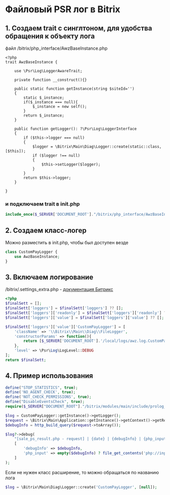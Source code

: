 # Файловый PSR лог в Bitrix
<!-- desc-start -->

## 1. Создаем trait с синглтоном, для удобства обращения к объекту лога

файл /bitrix/php_interface/AwzBaseInstance.php

```
<?php
trait AwzBaseInstance {

    use \Psr\Log\LoggerAwareTrait;

    private function __construct(){}

    public static function getInstance(string $siteId='')
    {
        static $_instance;
        if($_instance === null){
            $_instance = new self();
        }
        return $_instance;
    }

    public function getLogger(): ?\Psr\Log\LoggerInterface
    {
        if ($this->logger === null)
        {
            $logger = \Bitrix\Main\Diag\Logger::create(static::class, [$this]);
            if ($logger !== null)
            {
                $this->setLogger($logger);
            }
        }
        return $this->logger;
    }

}
```

### и подключаем trait в init.php

```php 
include_once($_SERVER['DOCUMENT_ROOT']."/bitrix/php_interface/AwzBaseInstance.php");
```

## 2. Cоздаем класс-логер

Можно разместить в init.php, чтобы был доступен везде

```php
class CustomPayLogger {
    use AwzBaseInstance;
}
```

## 3. Включаем логирование

/bitrix/.settings_extra.php - [документация Битрикс](https://dev.1c-bitrix.ru/learning/course/index.php?COURSE_ID=43&LESSON_ID=15330&LESSON_PATH=3913.3516.5062.15330)

```php 
<?php
$finalSett = [];
$finalSett['loggers'] = $finalSett['loggers'] ?? [];
$finalSett['loggers']['readonly'] = $finalSett['loggers']['readonly'] ?? true;
$finalSett['loggers']['value'] = $finalSett['loggers']['value'] ?? [];

$finalSett['loggers']['value']['CustomPayLogger'] = [
    'className' => '\\Bitrix\\Main\\Diag\\FileLogger',
    'constructorParams' => function(){
        return [$_SERVER['DOCUMENT_ROOT'].'/local/logs/awz.log.CustomPayLogger.log'];
    },
    'level' => \Psr\Log\LogLevel::DEBUG
];
return $finalSett;
```

## 4. Пример использования

```php 
define("STOP_STATISTICS", true);
define('NO_AGENT_CHECK', true);
define('NOT_CHECK_PERMISSIONS', true);
define("DisableEventsCheck", true);
require($_SERVER["DOCUMENT_ROOT"]."/bitrix/modules/main/include/prolog_before.php");

$log = CustomPayLogger::getInstance()->getLogger();
$request = \Bitrix\Main\Application::getInstance()->getContext()->getRequest();
$debugInfo = http_build_query($request->toArray());

$log?->debug(
    "[sale_ps_result.php - request] | {date} | {debugInfo} | {php_input}\n",
    [
        'debugInfo' => $debugInfo,
        'php_input' => empty($debugInfo) ? file_get_contents('php://input') : '',
    ]
);
```

Если не нужен класс расширение, то можно обращаться по названию лога

```php
$log = \Bitrix\Main\Diag\Logger::create('CustomPayLogger', [null]);
```

<!-- desc-end -->